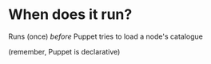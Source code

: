 
# When does it run?

Runs (once) _before_ Puppet tries to load a node's catalogue

(remember, Puppet is declarative)

